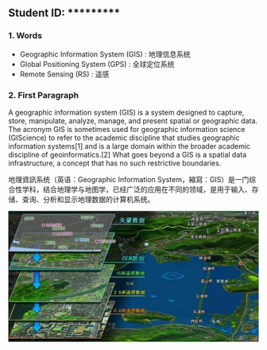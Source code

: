 
## Student ID: *********

### 1. Words 

+ Geographic Information System (GIS) : 地理信息系统
+ Global Positioning System (GPS) : 全球定位系统
+ Remote Sensing (RS) : 遥感

### 2. First Paragraph

A geographic information system (GIS) is a system designed to capture, store, manipulate, analyze, manage, and present spatial or geographic data. The acronym GIS is sometimes used for geographic information science (GIScience) to refer to the academic discipline that studies geographic information systems[1] and is a large domain within the broader academic discipline of geoinformatics.[2] What goes beyond a GIS is a spatial data infrastructure, a concept that has no such restrictive boundaries.

地理資訊系统（英语：Geographic Information System，縮寫：GIS）是一门综合性学科，结合地理学与地图学，已经广泛的应用在不同的领域，是用于输入、存储、查询、分析和显示地理数据的计算机系统。

![GIS Figure](./gis.jpg)










